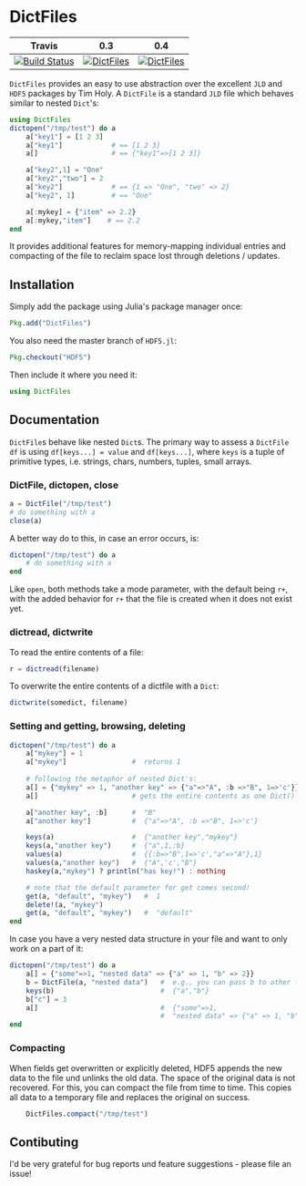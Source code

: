 # DictFiles

Travis | 0.3 | 0.4
-------|-----|----
[![Build Status](https://travis-ci.org/rened/DictFiles.jl.png)](https://travis-ci.org/rened/DictFiles.jl) | [![DictFiles](http://pkg.julialang.org/badges/DictFiles_release.svg)](http://pkg.julialang.org/?pkg=DictFiles&ver=release) | [![DictFiles](http://pkg.julialang.org/badges/DictFiles_nightly.svg)](http://pkg.julialang.org/?pkg=DictFiles&ver=nightly)

`DictFiles` provides an easy to use abstraction over the excellent `JLD`
and `HDF5` packages by Tim Holy. A `DictFile` is a standard `JLD` file which behaves similar to nested `Dict`'s:

```jl
using DictFiles
dictopen("/tmp/test") do a
    a["key1"] = [1 2 3]
    a["key1"]            # == [1 2 3]
	a[]                  # == {"key1"=>[1 2 3]}

    a["key2",1] = "One"
    a["key2","two"] = 2
    a["key2"]            # == {1 => "One", "two" => 2}
    a["key2", 1]         # == "One"

    a[:mykey] = {"item" => 2.2}
    a[:mykey,"item"]    # == 2.2
end
```

It provides additional features for memory-mapping individual entries and compacting of the file to reclaim space lost through deletions / updates.

## Installation

Simply add the package using Julia's package manager once:

```jl
Pkg.add("DictFiles")
```

You also need the master branch of `HDF5.jl`:

```jl
Pkg.checkout("HDF5")
```

Then include it where you need it:

```jl
using DictFiles
```

## Documentation

`DictFile`s behave like nested `Dict`s. The primary way to assess a `DictFile df` is using `df[keys...] = value` and `df[keys...]`, where `keys` is a tuple of primitive types, i.e. strings, chars, numbers, tuples, small arrays.

### DictFile, dictopen, close

```jl
a = DictFile("/tmp/test")
# do something with a
close(a)
```

A better way do to this, in case an error occurs, is:

```jl
dictopen("/tmp/test") do a
    # do something with a
end
```

Like `open`, both methods take a mode parameter, with the default being `r+`, with the added behavior for `r+` that the file is created when it does not exist yet.

### dictread, dictwrite

To read the entire contents of a file:

```jl
r = dictread(filename)
```

To overwrite the entire contents of a dictfile with a `Dict`:

```jl
dictwrite(somedict, filename)
```

### Setting and getting, browsing, deleting

```jl
dictopen("/tmp/test") do a
    a["mykey"] = 1
    a["mykey"]                #  returns 1
 
    # following the metaphor of nested Dict's:
    a[] = {"mykey" => 1, "another key" => {"a"=>"A", :b =>"B", 1=>'c'}}
    a[]                       # gets the entire contents as one Dict()

    a["another key", :b]      #  "B"
    a["another key"]          #  {"a"=>"A", :b =>"B", 1=>'c'}

    keys(a)                   #  {"another key","mykey"} 
    keys(a,"another key")     #  {"a",1,:b} 
    values(a)                 #  {{:b=>"B",1=>'c',"a"=>"A"},1} 
    values(a,"another key")   #  {"A",'c',"B"} 
    haskey(a,"mykey") ? println("has key!") : nothing

    # note that the default parameter for get comes second! 
    get(a, "default", "mykey")   #  1 
    delete!(a, "mykey")
    get(a, "default", "mykey")   #  "default"
end
```

In case you have a very nested data structure in your file and want to only work on a part of it:

```jl
dictopen("/tmp/test") do a 
    a[] = {"some"=>1, "nested data" => {"a" => 1, "b" => 2}}
    b = DictFile(a, "nested data")   #  e.g., you can pass b to other functions
    keys(b)                          #  {"a","b"} 
    b["c"] = 3 
    a[]                              #  {"some"=>1, 
                                     #  "nested data" => {"a" => 1, "b" => 2, "c" => 3}}
end
```

### Compacting

When fields get overwritten or explicitly deleted, HDF5 appends the new data to the file und unlinks the old data. The space of the original data is not recovered. For this, you can compact the file from time to time. This copies all data to a temporary file and replaces the original on success.

```jl
    DictFiles.compact("/tmp/test")
```


## Contibuting

I'd be very grateful for bug reports und feature suggestions - please file an issue!
